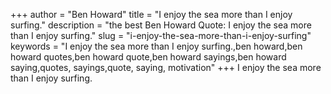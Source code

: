 +++
author = "Ben Howard"
title = "I enjoy the sea more than I enjoy surfing."
description = "the best Ben Howard Quote: I enjoy the sea more than I enjoy surfing."
slug = "i-enjoy-the-sea-more-than-i-enjoy-surfing"
keywords = "I enjoy the sea more than I enjoy surfing.,ben howard,ben howard quotes,ben howard quote,ben howard sayings,ben howard saying,quotes, sayings,quote, saying, motivation"
+++
I enjoy the sea more than I enjoy surfing.
